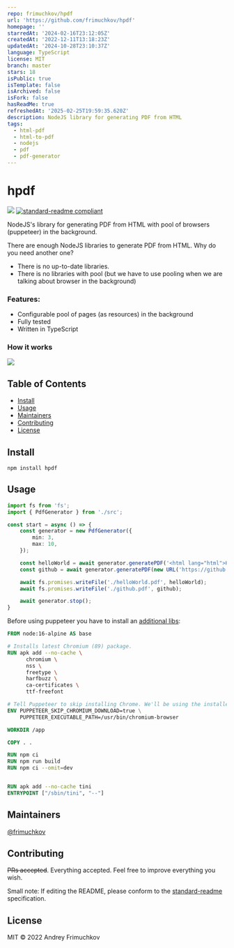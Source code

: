 ```yaml
---
repo: frimuchkov/hpdf
url: 'https://github.com/frimuchkov/hpdf'
homepage: ''
starredAt: '2024-02-16T23:12:05Z'
createdAt: '2022-12-11T13:18:23Z'
updatedAt: '2024-10-28T23:10:37Z'
language: TypeScript
license: MIT
branch: master
stars: 18
isPublic: true
isTemplate: false
isArchived: false
isFork: false
hasReadMe: true
refreshedAt: '2025-02-25T19:59:35.620Z'
description: NodeJS library for generating PDF from HTML
tags:
  - html-pdf
  - html-to-pdf
  - nodejs
  - pdf
  - pdf-generator
---
```


# hpdf

![](https://github.com/frimuchkov/hpdf/actions/workflows/ci.yml/badge.svg)
[![standard-readme compliant](https://img.shields.io/badge/standard--readme-OK-green.svg?style=flat-square)](https://github.com/RichardLitt/standard-readme)


NodeJS's library for generating PDF from HTML with pool of browsers (puppeteer) in the background.

There are enough NodeJS libraries to generate PDF from HTML.
Why do you need another one?
- There is no up-to-date libraries.
- There is no libraries with pool (but we have to use pooling when we are talking about browser in the background)

### Features:
- Configurable pool of pages (as resources) in the background
- Fully tested
- Written in TypeScript

### How it works
![](diagram.png)

## Table of Contents

- [Install](#install)
- [Usage](#usage)
- [Maintainers](#maintainers)
- [Contributing](#contributing)
- [License](#license)

## Install

```
npm install hpdf
```

## Usage

```typescript
import fs from 'fs';
import { PdfGenerator } from './src';

const start = async () => {
    const generator = new PdfGenerator({
        min: 3,
        max: 10,
    });

    const helloWorld = await generator.generatePDF('<html lang="html">Hello World!</html>');
    const github = await generator.generatePDF(new URL('https://github.com/frimuchkov/hpdf'));

    await fs.promises.writeFile('./helloWorld.pdf', helloWorld);
    await fs.promises.writeFile('./github.pdf', github);

    await generator.stop();
}
```

Before using puppeteer you have to install an [additional libs](https://github.com/puppeteer/puppeteer/blob/main/docs/troubleshooting.md#running-puppeteer-in-docker):
```dockerfile
FROM node:16-alpine AS base

# Installs latest Chromium (89) package.
RUN apk add --no-cache \
      chromium \
      nss \
      freetype \
      harfbuzz \
      ca-certificates \
      ttf-freefont

# Tell Puppeteer to skip installing Chrome. We'll be using the installed package.
ENV PUPPETEER_SKIP_CHROMIUM_DOWNLOAD=true \
    PUPPETEER_EXECUTABLE_PATH=/usr/bin/chromium-browser

WORKDIR /app

COPY . .

RUN npm ci
RUN npm run build
RUN npm ci --omit=dev


RUN apk add --no-cache tini
ENTRYPOINT ["/sbin/tini", "--"]
```

## Maintainers

[@frimuchkov](https://github.com/frimuchkov)

## Contributing

~~PRs accepted~~. Everything accepted. Feel free to improve everything you wish.

Small note: If editing the README, please conform to the [standard-readme](https://github.com/RichardLitt/standard-readme) specification.

## License

MIT © 2022 Andrey Frimuchkov
